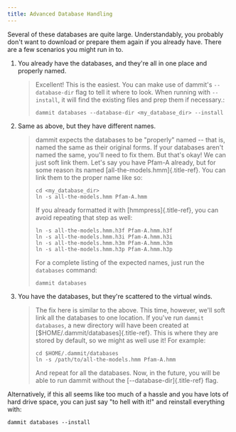 ```yaml
---
title: Advanced Database Handling
---
```


Several of these databases are quite large. Understandably, you probably
don't want to download or prepare them again if you already have. There
are a few scenarios you might run in to.

1.  You already have the databases, and they're all in one place and
    properly named.

    > Excellent! This is the easiest. You can make use of dammit\'s
    > `--database-dir` flag to tell it where to look. When running with
    > `--install`, it will find the existing files and prep them if
    > necessary.:
    >
    >     dammit databases --database-dir <my_database_dir> --install

2.  Same as above, but they have different names.

    > dammit expects the databases to be \"properly\" named \-- that is,
    > named the same as their original forms. If your databases aren\'t
    > named the same, you\'ll need to fix them. But that\'s okay! We can
    > just soft link them. Let\'s say you have Pfam-A already, but for
    > some reason its named [all-the-models.hmm]{.title-ref}. You can
    > link them to the proper name like so:
    >
    >     cd <my_database_dir>
    >     ln -s all-the-models.hmm Pfam-A.hmm
    >
    > If you already formatted it with [hmmpress]{.title-ref}, you can
    > avoid repeating that step as well:
    >
    >     ln -s all-the-models.hmm.h3f Pfam-A.hmm.h3f
    >     ln -s all-the-models.hmm.h3i Pfam-A.hmm.h3i
    >     ln -s all-the-models.hmm.h3m Pfam-A.hmm.h3m
    >     ln -s all-the-models.hmm.h3p Pfam-A.hmm.h3p
    >
    > For a complete listing of the expected names, just run the
    > `databases` command:
    >
    >     dammit databases

3.  You have the databases, but they\'re scattered to the virtual winds.

    > The fix here is similar to the above. This time, however, we\'ll
    > soft link all the databases to one location. If you\'ve run
    > `dammit databases`, a new directory will have been created at
    > [\$HOME/.dammit/databases]{.title-ref}. This is where they are
    > stored by default, so we might as well use it! For example:
    >
    >     cd $HOME/.dammit/databases
    >     ln -s /path/to/all-the-models.hmm Pfam-A.hmm
    >
    > And repeat for all the databases. Now, in the future, you will be
    > able to run dammit without the [\--database-dir]{.title-ref} flag.

Alternatively, if this all seems like too much of a hassle and you have
lots of hard drive space, you can just say \"to hell with it!\" and
reinstall everything with:

    dammit databases --install
